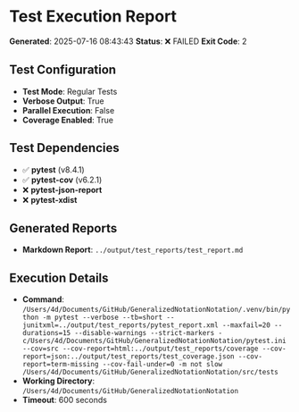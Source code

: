 # Test Execution Report

**Generated**: 2025-07-16 08:43:43
**Status**: ❌ FAILED
**Exit Code**: 2

## Test Configuration

- **Test Mode**: Regular Tests
- **Verbose Output**: True
- **Parallel Execution**: False
- **Coverage Enabled**: True

## Test Dependencies

- ✅ **pytest** (v8.4.1)
- ✅ **pytest-cov** (v6.2.1)
- ❌ **pytest-json-report**
- ❌ **pytest-xdist**

## Generated Reports

- **Markdown Report**: `../output/test_reports/test_report.md`

## Execution Details

- **Command**: `/Users/4d/Documents/GitHub/GeneralizedNotationNotation/.venv/bin/python -m pytest --verbose --tb=short --junitxml=../output/test_reports/pytest_report.xml --maxfail=20 --durations=15 --disable-warnings --strict-markers -c/Users/4d/Documents/GitHub/GeneralizedNotationNotation/pytest.ini --cov=src --cov-report=html:../output/test_reports/coverage --cov-report=json:../output/test_reports/test_coverage.json --cov-report=term-missing --cov-fail-under=0 -m not slow /Users/4d/Documents/GitHub/GeneralizedNotationNotation/src/tests`
- **Working Directory**: `/Users/4d/Documents/GitHub/GeneralizedNotationNotation`
- **Timeout**: 600 seconds

